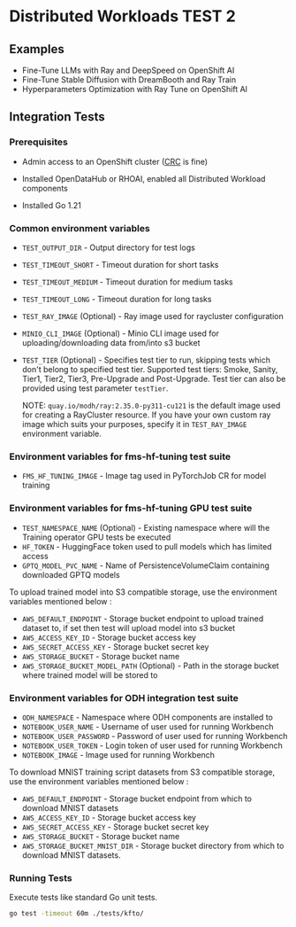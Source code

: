 # Distributed Workloads TEST 2

## Examples

* Fine-Tune LLMs with Ray and DeepSpeed on OpenShift AI
* Fine-Tune Stable Diffusion with DreamBooth and Ray Train
* Hyperparameters Optimization with Ray Tune on OpenShift AI

## Integration Tests

### Prerequisites

* Admin access to an OpenShift cluster ([CRC](https://developers.redhat.com/products/openshift-local/overview) is fine)

* Installed OpenDataHub or RHOAI, enabled all Distributed Workload components

* Installed Go 1.21

### Common environment variables

* `TEST_OUTPUT_DIR` - Output directory for test logs
* `TEST_TIMEOUT_SHORT` - Timeout duration for short tasks
* `TEST_TIMEOUT_MEDIUM` - Timeout duration for medium tasks
* `TEST_TIMEOUT_LONG` - Timeout duration for long tasks
* `TEST_RAY_IMAGE` (Optional) - Ray image used for raycluster configuration
* `MINIO_CLI_IMAGE` (Optional) - Minio CLI image used for uploading/downloading data from/into s3 bucket
* `TEST_TIER` (Optional) - Specifies test tier to run, skipping tests which don't belong to specified test tier. Supported test tiers: Smoke, Sanity, Tier1, Tier2, Tier3, Pre-Upgrade and Post-Upgrade. Test tier can also be provided using test parameter `testTier`.

    NOTE: `quay.io/modh/ray:2.35.0-py311-cu121` is the default image used for creating a RayCluster resource. If you have your own custom ray image which suits your purposes, specify it in `TEST_RAY_IMAGE` environment variable.

### Environment variables for fms-hf-tuning test suite

* `FMS_HF_TUNING_IMAGE` - Image tag used in PyTorchJob CR for model training

### Environment variables for fms-hf-tuning GPU test suite

* `TEST_NAMESPACE_NAME` (Optional) - Existing namespace where will the Training operator GPU tests be executed
* `HF_TOKEN` - HuggingFace token used to pull models which has limited access
* `GPTQ_MODEL_PVC_NAME` - Name of PersistenceVolumeClaim containing downloaded GPTQ models

To upload trained model into S3 compatible storage, use the environment variables mentioned below :
* `AWS_DEFAULT_ENDPOINT` - Storage bucket endpoint to upload trained dataset to, if set then test will upload model into s3 bucket
* `AWS_ACCESS_KEY_ID` - Storage bucket access key
* `AWS_SECRET_ACCESS_KEY` - Storage bucket secret key
* `AWS_STORAGE_BUCKET` - Storage bucket name
* `AWS_STORAGE_BUCKET_MODEL_PATH` (Optional) - Path in the storage bucket where trained model will be stored to

### Environment variables for ODH integration test suite

* `ODH_NAMESPACE` - Namespace where ODH components are installed to
* `NOTEBOOK_USER_NAME` - Username of user used for running Workbench
* `NOTEBOOK_USER_PASSWORD` - Password of user used for running Workbench
* `NOTEBOOK_USER_TOKEN` - Login token of user used for running Workbench
* `NOTEBOOK_IMAGE` - Image used for running Workbench

To download MNIST training script datasets from S3 compatible storage, use the environment variables mentioned below : 
* `AWS_DEFAULT_ENDPOINT` - Storage bucket endpoint from which to download MNIST datasets
* `AWS_ACCESS_KEY_ID` - Storage bucket access key
* `AWS_SECRET_ACCESS_KEY` - Storage bucket secret key
* `AWS_STORAGE_BUCKET` - Storage bucket name
* `AWS_STORAGE_BUCKET_MNIST_DIR` - Storage bucket directory from which to download MNIST datasets.

### Running Tests

Execute tests like standard Go unit tests.

```bash
go test -timeout 60m ./tests/kfto/
```
